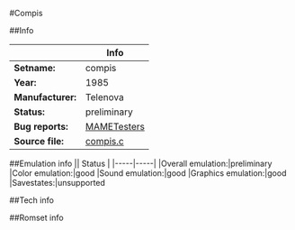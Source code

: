 #Compis

##Info

||Info|
|-----|-----|
|**Setname:**|compis
|**Year:**|1985
|**Manufacturer:**|Telenova
|**Status:**|preliminary
|**Bug reports:**|[MAMETesters](http://mametesters.org/view_all_set.php?type=1&temporary=y&search=compis.c)
|**Source file:**|[compis.c](https://github.com/mamedev/mame/blob/master/src/mess/drivers/compis.c)

##Emulation info
|| Status |
|-----|-----|
|Overall emulation:|preliminary
|Color emulation:|good
|Sound emulation:|good
|Graphics emulation:|good
|Savestates:|unsupported

##Tech info

##Romset info

<!--- START OF EDITED COMMENT DO NOT TOUCH TEXT ABOVE-->
